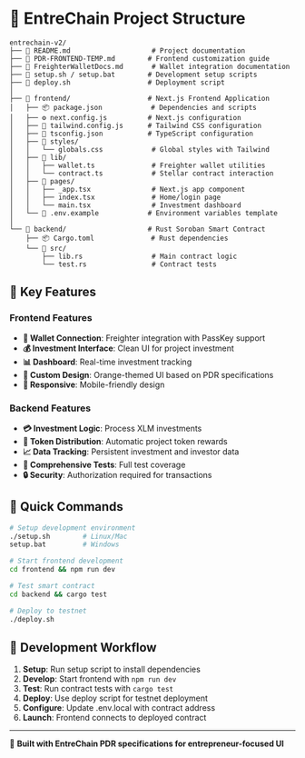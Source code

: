 # 📁 EntreChain Project Structure

```
entrechain-v2/
├── 📄 README.md                    # Project documentation
├── 📄 PDR-FRONTEND-TEMP.md        # Frontend customization guide
├── 📄 FreighterWalletDocs.md       # Wallet integration documentation
├── 🔧 setup.sh / setup.bat        # Development setup scripts
├── 🚀 deploy.sh                   # Deployment script
│
├── 🎨 frontend/                   # Next.js Frontend Application
│   ├── 📦 package.json            # Dependencies and scripts
│   ├── ⚙️ next.config.js          # Next.js configuration
│   ├── 🎨 tailwind.config.js      # Tailwind CSS configuration
│   ├── 📝 tsconfig.json           # TypeScript configuration
│   ├── 📁 styles/
│   │   └── globals.css            # Global styles with Tailwind
│   ├── 📁 lib/
│   │   ├── wallet.ts              # Freighter wallet utilities
│   │   └── contract.ts            # Stellar contract interaction
│   ├── 📁 pages/
│   │   ├── _app.tsx               # Next.js app component
│   │   ├── index.tsx              # Home/login page
│   │   └── main.tsx               # Investment dashboard
│   └── 📁 .env.example            # Environment variables template
│
└── 🦀 backend/                    # Rust Soroban Smart Contract
    ├── 📦 Cargo.toml              # Rust dependencies
    └── 📁 src/
        ├── lib.rs                 # Main contract logic
        └── test.rs                # Contract tests
```

## 🎯 Key Features

### Frontend Features
- **🔗 Wallet Connection**: Freighter integration with PassKey support
- **💰 Investment Interface**: Clean UI for project investment
- **📊 Dashboard**: Real-time investment tracking
- **🎨 Custom Design**: Orange-themed UI based on PDR specifications
- **📱 Responsive**: Mobile-friendly design

### Backend Features
- **💳 Investment Logic**: Process XLM investments
- **🎯 Token Distribution**: Automatic project token rewards
- **📈 Data Tracking**: Persistent investment and investor data
- **🧪 Comprehensive Tests**: Full test coverage
- **🔒 Security**: Authorization required for transactions

## 🚀 Quick Commands

```bash
# Setup development environment
./setup.sh        # Linux/Mac
setup.bat         # Windows

# Start frontend development
cd frontend && npm run dev

# Test smart contract
cd backend && cargo test

# Deploy to testnet
./deploy.sh
```

## 📝 Development Workflow

1. **Setup**: Run setup script to install dependencies
2. **Develop**: Start frontend with `npm run dev`
3. **Test**: Run contract tests with `cargo test`
4. **Deploy**: Use deploy script for testnet deployment
5. **Configure**: Update .env.local with contract address
6. **Launch**: Frontend connects to deployed contract

---

🎨 **Built with EntreChain PDR specifications for entrepreneur-focused UI**
